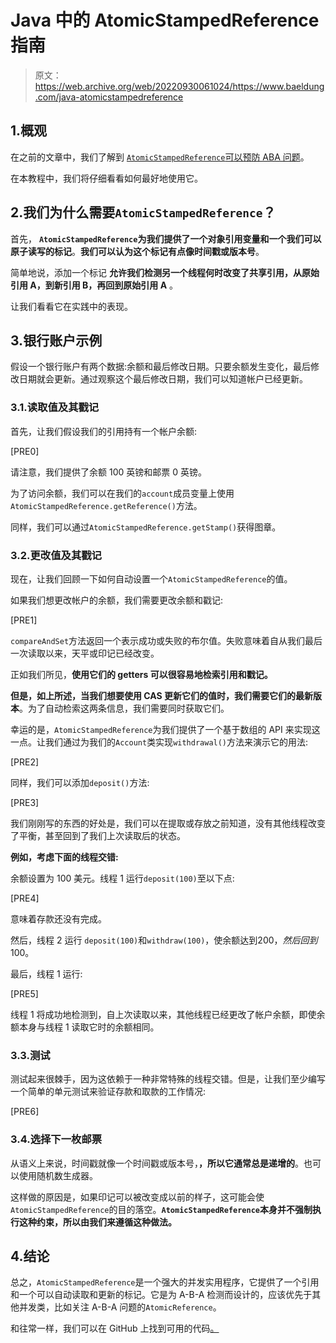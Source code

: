 # Java 中的 AtomicStampedReference 指南

> 原文：<https://web.archive.org/web/20220930061024/https://www.baeldung.com/java-atomicstampedreference>

## 1.概观

在之前的文章中，我们了解到 [`AtomicStampedReference`可以预防 ABA 问题](/web/20220628084028/https://www.baeldung.com/cs/aba-concurrency)。

在本教程中，我们将仔细看看如何最好地使用它。

## 2.我们为什么需要`AtomicStampedReference`？

首先， **`AtomicStampedReference`为我们提供了一个对象引用变量和一个我们可以原子读写的标记**。**我们可以认为这个标记有点像时间戳或版本号**。

简单地说，添加一个标记 **允许我们检测另一个线程何时改变了共享引用，从原始引用 A，到新引用 B，再回到原始引用 A** 。

让我们看看它在实践中的表现。

## 3.银行账户示例

假设一个银行账户有两个数据:余额和最后修改日期。只要余额发生变化，最后修改日期就会更新。通过观察这个最后修改日期，我们可以知道帐户已经更新。

### 3.1.读取值及其戳记

首先，让我们假设我们的引用持有一个帐户余额:

[PRE0]

请注意，我们提供了余额 100 英镑和邮票 0 英镑。

为了访问余额，我们可以在我们的`account`成员变量上使用`AtomicStampedReference.getReference()`方法。

同样，我们可以通过`AtomicStampedReference.getStamp()`获得图章。

### 3.2.更改值及其戳记

现在，让我们回顾一下如何自动设置一个`AtomicStampedReference`的值。

如果我们想更改帐户的余额，我们需要更改余额和戳记:

[PRE1]

`compareAndSet`方法返回一个表示成功或失败的布尔值。失败意味着自从我们最后一次读取以来，天平或印记已经改变。

正如我们所见，**使用它们的 getters 可以很容易地检索引用和戳记。**

**但是，如上所述，当我们想要使用 CAS 更新它们的值时，我们需要它们的最新版本**。为了自动检索这两条信息，我们需要同时获取它们。

幸运的是，`AtomicStampedReference`为我们提供了一个基于数组的 API 来实现这一点。让我们通过为我们的`Account`类实现`withdrawal()`方法来演示它的用法:

[PRE2]

同样，我们可以添加`deposit()`方法:

[PRE3]

我们刚刚写的东西的好处是，我们可以在提取或存放之前知道，没有其他线程改变了平衡，甚至回到了我们上次读取后的状态。

**例如，考虑下面的线程交错:**

余额设置为 100 美元。线程 1 运行`deposit(100)`至以下点:

[PRE4]

意味着存款还没有完成。

然后，线程 2 运行 `deposit(100)`和`withdraw(100)`，使余额达到$200，然后回到$100。

最后，线程 1 运行:

[PRE5]

线程 1 将成功地检测到，自上次读取以来，其他线程已经更改了帐户余额，即使余额本身与线程 1 读取它时的余额相同。

### 3.3.测试

测试起来很棘手，因为这依赖于一种非常特殊的线程交错。但是，让我们至少编写一个简单的单元测试来验证存款和取款的工作情况:

[PRE6]

### 3.4.选择下一枚邮票

从语义上来说，时间戳就像一个时间戳或版本号，**，所以它通常总是递增的**。也可以使用随机数生成器。

这样做的原因是，如果印记可以被改变成以前的样子，这可能会使`AtomicStampedReference`的目的落空。**`AtomicStampedReference`本身并不强制执行这种约束，所以由我们来遵循这种做法。**

## 4.结论

总之，`AtomicStampedReference`是一个强大的并发实用程序，它提供了一个引用和一个可以自动读取和更新的标记。它是为 A-B-A 检测而设计的，应该优先于其他并发类，比如关注 A-B-A 问题的`AtomicReference`。

和往常一样，我们可以在 GitHub 上找到可用的代码[。](https://web.archive.org/web/20220628084028/https://github.com/eugenp/tutorials/tree/master/core-java-modules/core-java-concurrency-advanced-3)